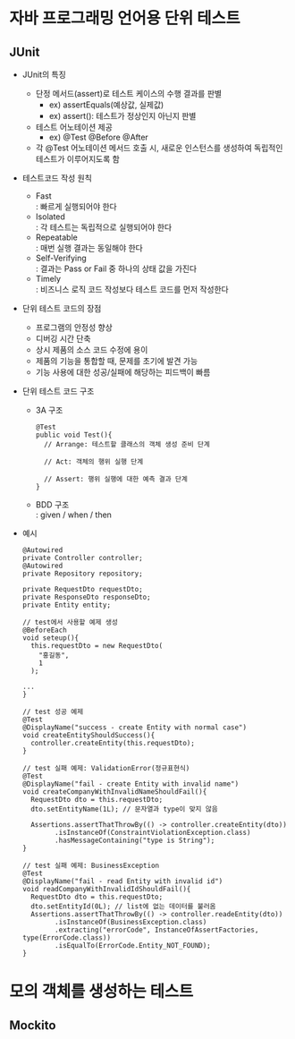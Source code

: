 # 자바 프로그래밍 언어용 단위 테스트
## JUnit  

* JUnit의 특징
  - 단정 메서드(assert)로 테스트 케이스의 수행 결과를 판별
    + ex) assertEquals(예상값, 실제값)
    + ex) assert(): 테스트가 정상인지 아닌지 판별
  - 테스트 어노테이션 제공
    + ex) @Test @Before @After
  - 각 @Test 어노테이션 메서드 호출 시, 새로운 인스턴스를 생성하여 독립적인 테스트가 이루어지도록 함

* 테스트코드 작성 원칙
  - Fast  
    : 빠르게 실행되어야 한다
  - Isolated  
    : 각 테스트는 독립적으로 실행되어야 한다
  - Repeatable  
    : 매번 실행 결과는 동일해야 한다
  - Self-Verifying  
    : 결과는 Pass or Fail 중 하나의 상태 값을 가진다
  - Timely  
    : 비즈니스 로직 코드 작성보다 테스트 코드를 먼저 작성한다
    
* 단위 테스트 코드의 장점
  - 프로그램의 안정성 향상
  - 디버깅 시간 단축
  - 상시 제품의 소스 코드 수정에 용이
  - 제품의 기능을 통합할 때, 문제를 초기에 발견 가능
  - 기능 사용에 대한 성공/실패에 해당하는 피드백이 빠름

* 단위 테스트 코드 구조
  - 3A 구조
    ```
    @Test
    public void Test(){
      // Arrange: 테스트할 클래스의 객체 생성 준비 단계
      
      // Act: 객체의 행위 실행 단계
      
      // Assert: 행위 실행에 대한 예측 결과 단계
    }
    ```
  - BDD 구조  
    : given / when / then

* 예시
  ```
  @Autowired
  private Controller controller;
  @Autowired
  private Repository repository;
  
  private RequestDto requestDto;
  private ResponseDto responseDto;
  private Entity entity;
  
  // test에서 사용할 예제 생성
  @BeforeEach
  void seteup(){
    this.requestDto = new RequestDto(
      "홍길동",
      1
    );
    
  ...
  }
  
  // test 성공 예제
  @Test
  @DisplayName("success - create Entity with normal case")
  void createEntityShouldSuccess(){
    controller.createEntity(this.requestDto);
  }
  
  // test 실패 예제: ValidationError(정규표현식)
  @Test
  @DisplayName("fail - create Entity with invalid name")
  void createCompanyWithInvalidNameShouldFail(){
    RequestDto dto = this.requestDto;
    dto.setEntityName(1L); // 문자열과 type이 맞지 않음
    
    Assertions.assertThatThrowBy(() -> controller.createEntity(dto))
          .isInstanceOf(ConstraintViolationException.class)
          .hasMessageContaining("type is String");
  }
    
  // test 실패 예제: BusinessException
  @Test
  @DisplayName("fail - read Entity with invalid id")
  void readCompanyWithInvalidIdShouldFail(){
    RequestDto dto = this.requestDto;
    dto.setEntityId(0L); // list에 없는 데이터를 불러옴
    Assertions.assertThatThrowBy(() -> controller.readeEntity(dto))
          .isInstanceOf(BusinessException.class)
          .extracting("errorCode", InstanceOfAssertFactories, type(ErrorCode.class))
          .isEqualTo(ErrorCode.Entity_NOT_FOUND);
  }
  ```

# 모의 객체를 생성하는 테스트
## Mockito
